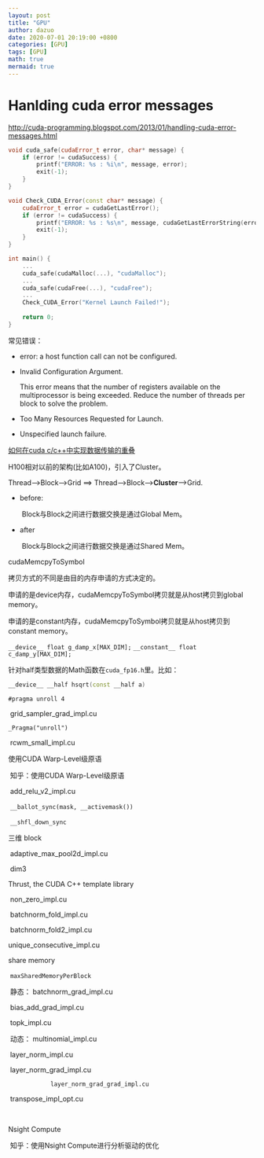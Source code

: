 ```yaml
---
layout: post
title: "GPU"
author: dazuo
date: 2020-07-01 20:19:00 +0800
categories: [GPU]
tags: [GPU]
math: true
mermaid: true
---
```




# Hanlding cuda error messages

http://cuda-programming.blogspot.com/2013/01/handling-cuda-error-messages.html

```cpp
void cuda_safe(cudaError_t error, char* message) {
    if (error != cudaSuccess) {
        printf("ERROR: %s : %i\n", message, error);
        exit(-1);
    }
}

void Check_CUDA_Error(const char* message) {
    cudaError_t error = cudaGetLastError();
    if (error != cudaSuccess) {
        printf("ERROR: %s : %s\n", message, cudaGetLastErrorString(error));
        exit(-1);
    }
}

int main() {
    ...
    cuda_safe(cudaMalloc(...), "cudaMalloc");
    ...
    cuda_safe(cudaFree(...), "cudaFree");
    ...
    Check_CUDA_Error("Kernel Launch Failed!");
    
    return 0;
}
```

常见错误：

- error: a host function call can not be configured.

- Invalid Configuration Argument.

  This error means that the number of registers available on the multiprocessor is being exceeded. Reduce the number of threads per block to solve the problem.

- Too Many Resources Requested for Launch.

- Unspecified launch failure. 



[如何在cuda c/c++中实现数据传输的重叠](https://www.cnblogs.com/wangtianning1223/p/15716456.html)



H100相对以前的架构(比如A100)，引入了Cluster。

Thread—>Block—>Grid  ==> Thread—>Block—>**Cluster**—>Grid.

- before:

  ​	Block与Block之间进行数据交换是通过Global Mem。

- after

  ​	Block与Block之间进行数据交换是通过Shared Mem。



cudaMemcpyToSymbol

拷贝方式的不同是由目的内存申请的方式决定的。

申请的是device内存，cudaMemcpyToSymbol拷贝就是从host拷贝到global memory。

申请的是constant内存，cudaMemcpyToSymbol拷贝就是从host拷贝到constant memory。

`__device__ float g_damp_x[MAX_DIM];`
`__constant__ float c_damp_y[MAX_DIM];`



针对half类型数据的Math函数在`cuda_fp16.h`里。比如：

```c++
__device__ __half hsqrt(const __half a)
```



`#pragma unroll 4`

​	grid_sampler_grad_impl.cu

`_Pragma("unroll")`

​	rcwm_small_impl.cu



使用CUDA Warp-Level级原语

​	知乎：使用CUDA Warp-Level级原语

​	add_relu_v2_impl.cu

​	`__ballot_sync(mask, __activemask())`

​	`__shfl_down_sync`



三维 block

​	adaptive_max_pool2d_impl.cu

​	dim3



Thrust, the CUDA C++ template library

​    non_zero_impl.cu

​	batchnorm_fold_impl.cu

​    batchnorm_fold2_impl.cu

   unique_consecutive_impl.cu



share memory

​	`maxSharedMemoryPerBlock`

​	静态： batchnorm_grad_impl.cu

​				bias_add_grad_impl.cu

​				topk_impl.cu

​	动态： multinomial_impl.cu 

​                 layer_norm_impl.cu

​                 layer_norm_grad_impl.cu

 				layer_norm_grad_grad_impl.cu

​                 transpose_impl_opt.cu

​				

Nsight Compute

​	知乎：使用Nsight Compute进行分析驱动的优化
